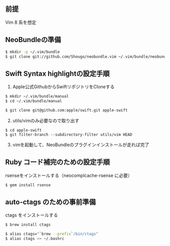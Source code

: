 ## 前提
Vim 8 系を想定

## NeoBundleの準備

```sh
$ mkdir -p ~/.vim/bundle
$ git clone git://github.com/Shougo/neobundle.vim ~/.vim/bundle/neobundle.vim
```

## Swift Syntax highlightの設定手順

1. Apple公式GithubからSwiftリポジトリをCloneする
```sh
$ mkdir ~/.vim/bundle/manual
$ cd ~/.vim/bundle/manual

$ git clone git@github.com:apple/swift.git apple-swift
```

2. utils/vimのみ必要なので取り出す
```
$ cd apple-swift
$ git filter-branch --subdirectory-filter utils/vim HEAD
```

3. vimを起動して、NeoBundleのプラグインインストールが走れば完了


## Ruby コード補完のための設定手順
rsenseをインストールする（neocomplcache-rsense に必要）
```sh
$ gem install rsense
```

## auto-ctags のための事前準備
ctags をインストールする
```sh
$ brew install ctags

$ alias ctags="`brew --prefix`/bin/ctags"
$ alias ctags >> ~/.bashrc
```

